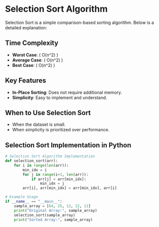 

# Selection Sort Algorithm

Selection Sort is a simple comparison-based sorting algorithm. Below is a detailed explanation:

## Time Complexity
- **Worst Case**: \( O(n^2) \)
- **Average Case**: \( O(n^2) \)
- **Best Case**: \( O(n^2) \)

## Key Features
- **In-Place Sorting**: Does not require additional memory.
- **Simplicity**: Easy to implement and understand.

## When to Use Selection Sort
- When the dataset is small.
- When simplicity is prioritized over performance.

## Selection Sort Implementation in Python
```python
# Selection Sort Algorithm Implementation
def selection_sort(arr):
    for i in range(len(arr)):
        min_idx = i
        for j in range(i+1, len(arr)):
            if arr[j] < arr[min_idx]:
                min_idx = j
        arr[i], arr[min_idx] = arr[min_idx], arr[i]

# Example Usage
if __name__ == "__main__":
    sample_array = [64, 25, 12, 22, 11]
    print("Original Array:", sample_array)
    selection_sort(sample_array)
    print("Sorted Array:", sample_array)
```
